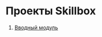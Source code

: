 # Проекты Skillbox

1. [Вводный модуль](https://github.com/v-mgrgt/Skillbox/tree/main/introductoryModule)
